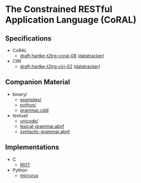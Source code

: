 # The Constrained RESTful Application Language (CoRAL)


## Specifications

* CoRAL
    * [draft-hartke-t2trg-coral-08](https://tools.ietf.org/html/draft-hartke-t2trg-coral-08) ([datatracker](https://datatracker.ietf.org/doc/draft-hartke-t2trg-coral/))
* CIRI
    * [draft-hartke-t2trg-ciri-02](https://tools.ietf.org/html/draft-hartke-t2trg-ciri-02) ([datatracker](https://datatracker.ietf.org/doc/draft-hartke-t2trg-ciri/))


## Companion Material 

* binary/
    * [examples/](binary/examples/)
    * [python/](binary/python/)
    * [grammar.cddl](binary/grammar.cddl)
* textual/
    * [unicode/](textual/unicode/)
    * [lexical-grammar.abnf](textual/lexical-grammar.abnf)
    * [syntactic-grammar.abnf](textual/syntactic-grammar.abnf)


## Implementations

* C
    * [RIOT](https://github.com/leandrolanzieri/RIOT/tree/pr/sys-coral)
* Python
    * [micrurus](https://gitlab.com/chrysn/micrurus)
